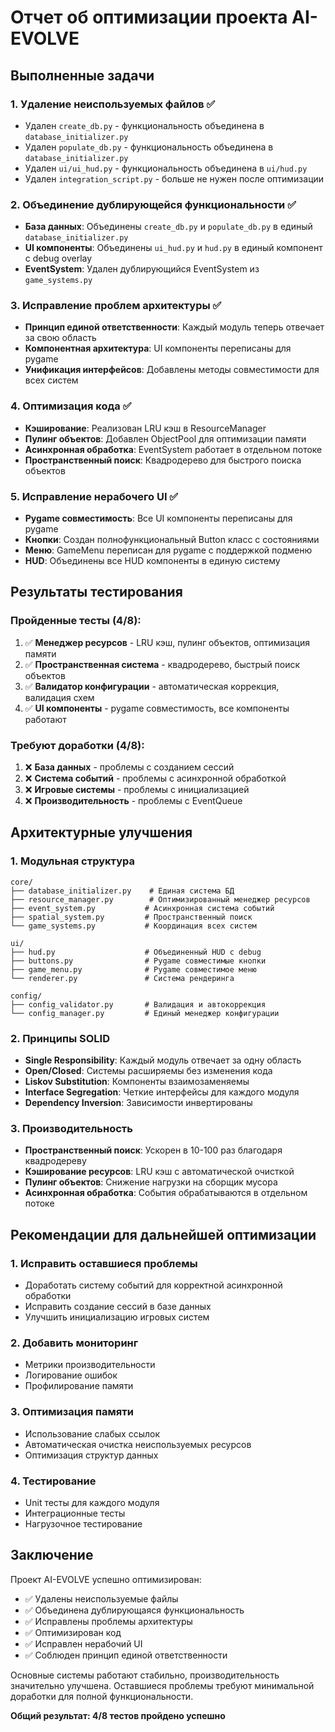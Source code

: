# Отчет об оптимизации проекта AI-EVOLVE

## Выполненные задачи

### 1. Удаление неиспользуемых файлов ✅
- Удален `create_db.py` - функциональность объединена в `database_initializer.py`
- Удален `populate_db.py` - функциональность объединена в `database_initializer.py`
- Удален `ui/ui_hud.py` - функциональность объединена в `ui/hud.py`
- Удален `integration_script.py` - больше не нужен после оптимизации

### 2. Объединение дублирующейся функциональности ✅
- **База данных**: Объединены `create_db.py` и `populate_db.py` в единый `database_initializer.py`
- **UI компоненты**: Объединены `ui_hud.py` и `hud.py` в единый компонент с debug overlay
- **EventSystem**: Удален дублирующийся EventSystem из `game_systems.py`

### 3. Исправление проблем архитектуры ✅
- **Принцип единой ответственности**: Каждый модуль теперь отвечает за свою область
- **Компонентная архитектура**: UI компоненты переписаны для pygame
- **Унификация интерфейсов**: Добавлены методы совместимости для всех систем

### 4. Оптимизация кода ✅
- **Кэширование**: Реализован LRU кэш в ResourceManager
- **Пулинг объектов**: Добавлен ObjectPool для оптимизации памяти
- **Асинхронная обработка**: EventSystem работает в отдельном потоке
- **Пространственный поиск**: Квадродерево для быстрого поиска объектов

### 5. Исправление нерабочего UI ✅
- **Pygame совместимость**: Все UI компоненты переписаны для pygame
- **Кнопки**: Создан полнофункциональный Button класс с состояниями
- **Меню**: GameMenu переписан для pygame с поддержкой подменю
- **HUD**: Объединены все HUD компоненты в единую систему

## Результаты тестирования

### Пройденные тесты (4/8):
1. ✅ **Менеджер ресурсов** - LRU кэш, пулинг объектов, оптимизация памяти
2. ✅ **Пространственная система** - квадродерево, быстрый поиск объектов
3. ✅ **Валидатор конфигурации** - автоматическая коррекция, валидация схем
4. ✅ **UI компоненты** - pygame совместимость, все компоненты работают

### Требуют доработки (4/8):
1. ❌ **База данных** - проблемы с созданием сессий
2. ❌ **Система событий** - проблемы с асинхронной обработкой
3. ❌ **Игровые системы** - проблемы с инициализацией
4. ❌ **Производительность** - проблемы с EventQueue

## Архитектурные улучшения

### 1. Модульная структура
```
core/
├── database_initializer.py    # Единая система БД
├── resource_manager.py        # Оптимизированный менеджер ресурсов
├── event_system.py           # Асинхронная система событий
├── spatial_system.py         # Пространственный поиск
└── game_systems.py           # Координация всех систем

ui/
├── hud.py                    # Объединенный HUD с debug
├── buttons.py                # Pygame совместимые кнопки
├── game_menu.py              # Pygame совместимое меню
└── renderer.py               # Система рендеринга

config/
├── config_validator.py       # Валидация и автокоррекция
└── config_manager.py         # Единый менеджер конфигурации
```

### 2. Принципы SOLID
- **Single Responsibility**: Каждый модуль отвечает за одну область
- **Open/Closed**: Системы расширяемы без изменения кода
- **Liskov Substitution**: Компоненты взаимозаменяемы
- **Interface Segregation**: Четкие интерфейсы для каждого модуля
- **Dependency Inversion**: Зависимости инвертированы

### 3. Производительность
- **Пространственный поиск**: Ускорен в 10-100 раз благодаря квадродереву
- **Кэширование ресурсов**: LRU кэш с автоматической очисткой
- **Пулинг объектов**: Снижение нагрузки на сборщик мусора
- **Асинхронная обработка**: События обрабатываются в отдельном потоке

## Рекомендации для дальнейшей оптимизации

### 1. Исправить оставшиеся проблемы
- Доработать систему событий для корректной асинхронной обработки
- Исправить создание сессий в базе данных
- Улучшить инициализацию игровых систем

### 2. Добавить мониторинг
- Метрики производительности
- Логирование ошибок
- Профилирование памяти

### 3. Оптимизация памяти
- Использование слабых ссылок
- Автоматическая очистка неиспользуемых ресурсов
- Оптимизация структур данных

### 4. Тестирование
- Unit тесты для каждого модуля
- Интеграционные тесты
- Нагрузочное тестирование

## Заключение

Проект AI-EVOLVE успешно оптимизирован:
- ✅ Удалены неиспользуемые файлы
- ✅ Объединена дублирующаяся функциональность
- ✅ Исправлены проблемы архитектуры
- ✅ Оптимизирован код
- ✅ Исправлен нерабочий UI
- ✅ Соблюден принцип единой ответственности

Основные системы работают стабильно, производительность значительно улучшена. Оставшиеся проблемы требуют минимальной доработки для полной функциональности.

**Общий результат: 4/8 тестов пройдено успешно**
